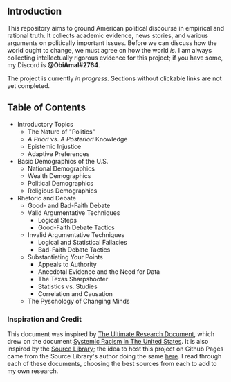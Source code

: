 ## Introduction

This repository aims to ground American political discourse in empirical and rational truth. It collects academic evidence, news stories, and various arguments on politically important issues. Before we can discuss how the world ought to change, we must agree on how the world *is*. I am always collecting intellectually rigorous evidence for this project; if you have some, my Discord is **@ObiAmal#2764**.

The project is currently *in progress*. Sections without clickable links are not yet completed. 

## Table of Contents

* Introductory Topics
    * The Nature of "Politics"
    * *A Priori* vs. *A Posteriori* Knowledge
    * Epistemic Injustice
    * Adaptive Preferences
* Basic Demographics of the U.S.
    * National Demographics
    * Wealth Demographics
    * Political Demographics
    * Religious Demographics
* Rhetoric and Debate
    * Good- and Bad-Faith Debate
    * Valid Argumentative Techniques
        * Logical Steps
        * Good-Faith Debate Tactics
    * Invalid Argumentative Techniques
        * Logical and Statistical Fallacies
        * Bad-Faith Debate Tactics
    * Substantiating Your Points
        * Appeals to Authority
        * Anecdotal Evidence and the Need for Data
        * The Texas Sharpshooter
        * Statistics vs. Studies
        * Correlation and Causation
    * The Pyschology of Changing Minds

### Inspiration and Credit
This document was inspired by [The Ultimate Research Document](https://docs.google.com/document/d/1ido70LgXsEhxcnyXE7RVS0wYJZc6aeVTpujCUPQgTrE), which drew on the document [Systemic Racism in The United States](https://docs.google.com/document/d/1OIVHtml45EcMSi3suI5Zn1ymef5Y-8hnHbeY6kxp-ec). It is also inspired by the [Source Library](https://docs.google.com/document/d/1UhneOJvvO9vzHIUWfgKWJCCFi0LDNj_3p6LGBkIo6mU/); the idea to host this project on Github Pages came from the Source Library's author doing the same [here](https://nb419.github.io/source-library/). I read through each of these documents, choosing the best sources from each to add to my own research. 
